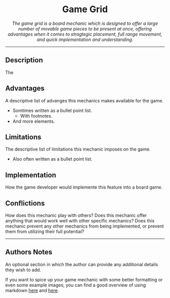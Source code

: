 # <div align="center">Game Grid</div>
*<p align="center">The game grid is a board mechanic which is designed to offer a large number of movable game pieces to be present at once, offering advantages when it comes to stragtegic placement, full range movement, and quick implementation and understanding.</p>*

---

## Description
The 

## Advantages
A descriptive list of advanges this mechanics makes available for the game.
* Somtimes written as a bullet point list.
  * With footnotes.
* And more elements.

## Limitations
The descriptive list of limitations this mechanic imposes on the game.
* Also often written as a bullet point list.

## Implementation
How the game developer would implemente this feature into a board game.

## Conflictions
How does this mechanic play with others? Does this mechanic offer anything that would work well with other specific mechanics? Does this mechanic prevent any other mechanics from being implemented, or prevent them from utilizing their full potential?

---

## Authors Notes
An optional section in which the author can provide any additional details they wish to add.

If you want to spice up your game mechanic with some better formatting or even some example images, you can find a good overview of using markdown [here](https://guides.github.com/features/mastering-markdown/) and [here](https://help.smash.gg/en/articles/1987102-customizing-text-with-markdown).
